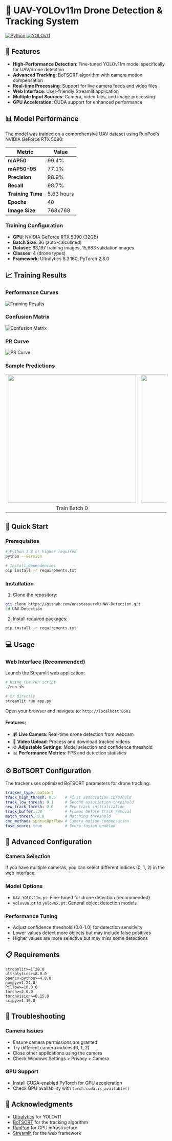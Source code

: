 # 🚁 UAV-YOLOv11m Drone Detection & Tracking System

[![Python](https://img.shields.io/badge/Python-3.8+-blue.svg)](https://www.python.org/downloads/)
[![YOLOv11](https://img.shields.io/badge/YOLOv11-Latest-green.svg)](https://github.com/ultralytics/ultralytics)


## 🌟 Features

- **High-Performance Detection**: Fine-tuned YOLOv11m model specifically for UAV/drone detection
- **Advanced Tracking**: BoTSORT algorithm with camera motion compensation
- **Real-time Processing**: Support for live camera feeds and video files
- **Web Interface**: User-friendly Streamlit application
- **Multiple Input Sources**: Camera, video files, and image processing
- **GPU Acceleration**: CUDA support for enhanced performance

## 📊 Model Performance

The model was trained on a comprehensive UAV dataset using RunPod's NVIDIA GeForce RTX 5090:

| Metric | Value |
|--------|-------|
| **mAP50** | 99.4% |
| **mAP50-95** | 77.1% |
| **Precision** | 98.9% |
| **Recall** | 98.7% |
| **Training Time** | 5.63 hours |
| **Epochs** | 40 |
| **Image Size** | 768x768 |

### Training Configuration
- **GPU**: NVIDIA GeForce RTX 5090 (32GB)
- **Batch Size**: 36 (auto-calculated)
- **Dataset**: 63,197 training images, 15,683 validation images
- **Classes**: 4 (drone types)
- **Framework**: Ultralytics 8.3.160, PyTorch 2.8.0

## 📈 Training Results

### Performance Curves
![Training Results](uav-fine-tune/results.png)

### Confusion Matrix
![Confusion Matrix](uav-fine-tune/confusion_matrix_normalized.png)

### PR Curve
![PR Curve](uav-fine-tune/PR_curve.png)

### Sample Predictions
<table>
<tr>
<td><img src="uav-fine-tune/train_batch0.jpg" width="400"/></td>
<td><img src="uav-fine-tune/val_batch1_pred.jpg" width="400"/></td>
</tr>
<tr>
<td align="center">Train Batch 0</td>
<td align="center">Validation Batch 1</td>
</tr>
</table>

## 🚀 Quick Start

### Prerequisites
```bash
# Python 3.8 or higher required
python --version

# Install dependencies
pip install -r requirements.txt
```

### Installation

1. Clone the repository:
```bash
git clone https://github.com/enestasyurek/UAV-Detection.git
cd UAV-Detection
```

2. Install required packages:
```bash
pip install -r requirements.txt
```

## 💻 Usage

### Web Interface (Recommended)

Launch the Streamlit web application:

```bash
# Using the run script
./run.sh

# Or directly
streamlit run app.py
```

Open your browser and navigate to: `http://localhost:8501`

#### Features:
- 📹 **Live Camera**: Real-time drone detection from webcam
- 📁 **Video Upload**: Process and download tracked videos
- ⚙️ **Adjustable Settings**: Model selection and confidence threshold
- 📊 **Performance Metrics**: FPS and detection statistics


## ⚙️ BoTSORT Configuration

The tracker uses optimized BoTSORT parameters for drone tracking:

```yaml
tracker_type: botsort
track_high_thresh: 0.5    # First association threshold
track_low_thresh: 0.1     # Second association threshold
new_track_thresh: 0.6     # New track initialization
track_buffer: 30          # Frames before track removal
match_thresh: 0.8         # Matching threshold
cmc_method: sparseOptFlow # Camera motion compensation
fuse_score: true          # Score fusion enabled
```

## 🔧 Advanced Configuration

### Camera Selection
If you have multiple cameras, you can select different indices (0, 1, 2) in the web interface.

### Model Options
- `UAV-YOLOv11m.pt`: Fine-tuned for drone detection (recommended)
- `yolov8n.pt` to `yolov8x.pt`: General object detection models

### Performance Tuning
- Adjust confidence threshold (0.0-1.0) for detection sensitivity
- Lower values detect more objects but may include false positives
- Higher values are more selective but may miss some detections

## 📋 Requirements

```
streamlit>=1.28.0
ultralytics>=8.0.0
opencv-python>=4.8.0
numpy>=1.24.0
Pillow>=10.0.0
torch>=2.0.0
torchvision>=0.15.0
scipy>=1.10.0
```

## 🐛 Troubleshooting

### Camera Issues
- Ensure camera permissions are granted
- Try different camera indices (0, 1, 2)
- Close other applications using the camera
- Check Windows Settings > Privacy > Camera

### GPU Support
- Install CUDA-enabled PyTorch for GPU acceleration
- Check GPU availability with `torch.cuda.is_available()`


## 🙏 Acknowledgments

- [Ultralytics](https://github.com/ultralytics/ultralytics) for YOLOv11
- [BoTSORT](https://github.com/NirAharon/BoT-SORT) for the tracking algorithm
- [RunPod](https://www.runpod.io/) for GPU infrastructure
- [Streamlit](https://streamlit.io/) for the web framework
